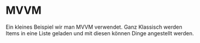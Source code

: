 # MVVM
Ein kleines Beispiel wir man MVVM verwendet.
Ganz Klassisch werden Items in eine Liste geladen und mit diesen können Dinge angestellt werden.
